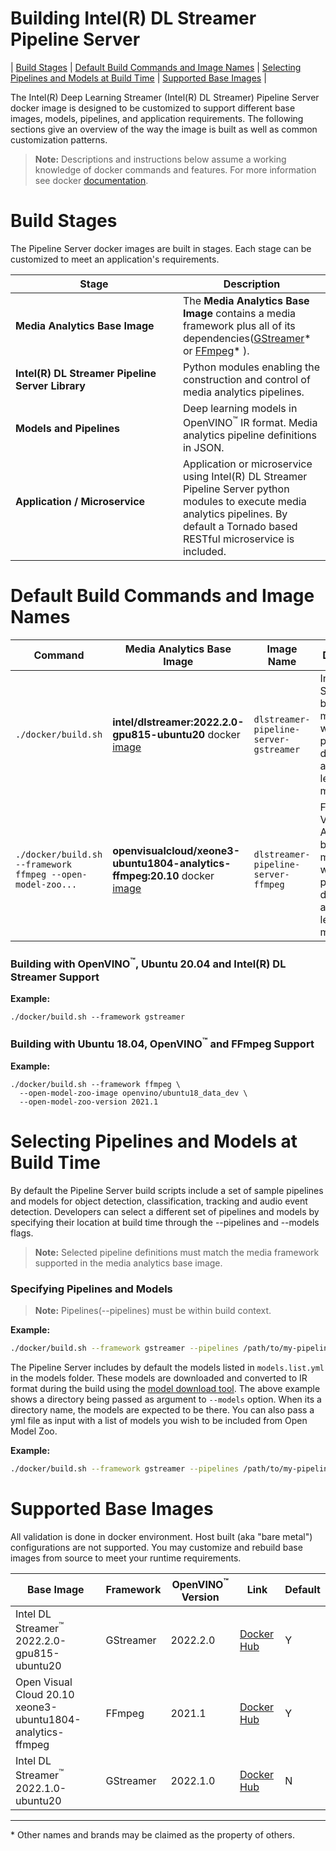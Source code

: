 # Building Intel(R) DL Streamer Pipeline Server
| [Build Stages](#build-stages) | [Default Build Commands and Image Names](#default-build-commands-and-image-names)  | [Selecting Pipelines and Models at Build Time](#selecting-pipelines-and-models-at-build-time) | [Supported Base Images](#supported-base-images) |

The Intel(R) Deep Learning Streamer (Intel(R) DL Streamer) Pipeline Server docker image is designed to be customized
to support different base images, models, pipelines, and application
requirements. The following sections give an overview of the way the
image is built as well as common customization patterns.

> **Note:** Descriptions and instructions below assume a working
> knowledge of docker commands and features. For more information
> see docker [documentation](https://docs.docker.com/get-started/).


# Build Stages
The Pipeline Server docker images are built in stages. Each stage
can be customized to meet an application's requirements.

| Stage | Description |
| ----------- | ----------- |
| **Media Analytics Base Image** |The **Media Analytics Base Image** contains a media framework plus all of its dependencies([GStreamer](https://gstreamer.freedesktop.org/documentation/?gi-language=c)* or [FFmpeg](https://ffmpeg.org/)* ). |
| **Intel(R) DL Streamer Pipeline Server Library** | Python modules enabling the construction and control of media analytics pipelines. |
| **Models and Pipelines** | Deep learning models in OpenVINO<sup>&#8482;</sup> IR format.  Media analytics pipeline definitions in JSON. |
| **Application / Microservice** &nbsp;&nbsp;&nbsp;&nbsp;&nbsp;&nbsp;&nbsp;&nbsp;&nbsp;&nbsp;&nbsp;&nbsp;&nbsp;&nbsp;&nbsp;&nbsp;&nbsp;&nbsp;&nbsp;&nbsp;&nbsp;&nbsp;&nbsp;&nbsp;&nbsp;&nbsp;&nbsp;&nbsp;&nbsp;&nbsp;&nbsp;&nbsp;&nbsp;&nbsp;&nbsp;&nbsp;&nbsp;&nbsp;&nbsp;&nbsp;&nbsp;&nbsp;&nbsp;&nbsp;&nbsp;&nbsp;&nbsp;&nbsp;&nbsp;&nbsp;&nbsp;&nbsp;&nbsp;&nbsp;&nbsp;&nbsp;&nbsp;&nbsp;|Application or microservice using Intel(R) DL Streamer Pipeline Server python modules to execute media analytics pipelines. By default a Tornado based RESTful microservice is included. |

# Default Build Commands and Image Names
| Command | Media Analytics Base Image | Image Name | Description |
| ---     | ---        | --- | ----        |
| `./docker/build.sh`| **intel/dlstreamer:2022.2.0-gpu815-ubuntu20** docker [image](https://hub.docker.com/r/intel/dlstreamer) |`dlstreamer-pipeline-server-gstreamer` | Intel(R) DL Streamer based microservice with default pipeline definitions and deep learning models. |
| `./docker/build.sh --framework ffmpeg --open-model-zoo...`| **openvisualcloud/xeone3-ubuntu1804-analytics-ffmpeg:20.10** docker [image](https://hub.docker.com/r/openvisualcloud/xeon-ubuntu1804-analytics-ffmpeg) |`dlstreamer-pipeline-server-ffmpeg`| FFmpeg Video Analytics based microservice with default pipeline definitions and deep learning models. |
### Building with OpenVINO<sup>&#8482;</sup>, Ubuntu 20.04 and Intel(R) DL Streamer Support
**Example:**
```
./docker/build.sh --framework gstreamer
```

### Building with Ubuntu 18.04, OpenVINO<sup>&#8482;</sup> and FFmpeg Support
**Example:**
```
./docker/build.sh --framework ffmpeg \
  --open-model-zoo-image openvino/ubuntu18_data_dev \
  --open-model-zoo-version 2021.1
```

# Selecting Pipelines and Models at Build Time

By default the Pipeline Server build scripts include a set of sample pipelines and models for object detection, classification, tracking and audio event detection. Developers can select a different set of pipelines and models by specifying their location at build time through the --pipelines and --models flags.

> **Note:** Selected pipeline definitions must match the media
> framework supported in the media analytics base image.

### Specifying Pipelines and Models
> **Note:**  Pipelines(--pipelines) must be within build context.

**Example:**
```bash
./docker/build.sh --framework gstreamer --pipelines /path/to/my-pipelines --models /path/to/my-models
```

The Pipeline Server includes by default the models listed in `models.list.yml` in the models folder. These models are downloaded and converted to IR format during the build using the [model download tool](../tools/model_downloader/README.md).
The above example shows a directory being passed as argument to `--models` option. When its a directory name, the models are expected to be there. You can also pass a yml file as input with a list of models you wish to be included from Open Model Zoo.

**Example:**
```bash
./docker/build.sh --framework gstreamer --pipelines /path/to/my-pipelines --models /path/to/my-models.list.yml
```

# Supported Base Images
All validation is done in docker environment. Host built (aka "bare metal") configurations are not supported. You may customize and rebuild base images from source to meet your runtime requirements.

| **Base Image** | **Framework** | **OpenVINO<sup>&#8482;</sup> Version** | **Link** | **Default** |
|---------------------|---------------|---------------|------------------------|-------------|
| Intel DL Streamer<sup>&#8482;</sup> 2022.2.0-gpu815-ubuntu20 | GStreamer | 2022.2.0 | [Docker Hub](https://hub.docker.com/r/intel/dlstreamer) | Y |
| Open Visual Cloud 20.10 xeone3-ubuntu1804-analytics-ffmpeg | FFmpeg | 2021.1 | [Docker Hub](https://hub.docker.com/r/openvisualcloud/xeone3-ubuntu1804-analytics-ffmpeg) | Y |
| Intel DL Streamer<sup>&#8482;</sup> 2022.1.0-ubuntu20 | GStreamer | 2022.1.0 | [Docker Hub](https://hub.docker.com/r/intel/dlstreamer) | N |

---
\* Other names and brands may be claimed as the property of others.
